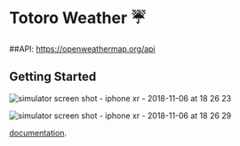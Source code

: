 # Totoro Weather  :umbrella:

##API: https://openweathermap.org/api

## Getting Started
![simulator screen shot - iphone xr - 2018-11-06 at 18 26 23](https://user-images.githubusercontent.com/23518097/48103199-bed91380-e1f3-11e8-87f5-89ab2fa8ae93.png)

![simulator screen shot - iphone xr - 2018-11-06 at 18 26 29](https://user-images.githubusercontent.com/23518097/48103255-f051df00-e1f3-11e8-86c8-7e0d2328a5b7.png)

[documentation](https://flutter.io/).

